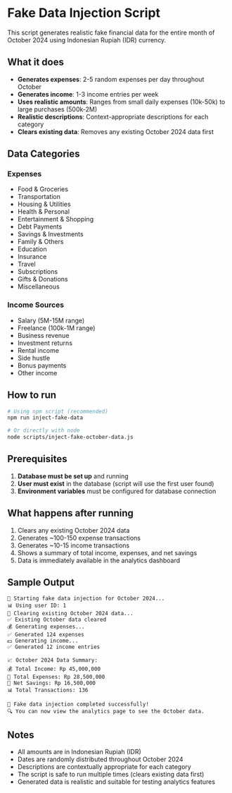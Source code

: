 # Fake Data Injection Script

This script generates realistic fake financial data for the entire month of October 2024 using Indonesian Rupiah (IDR) currency.

## What it does

- **Generates expenses**: 2-5 random expenses per day throughout October
- **Generates income**: 1-3 income entries per week
- **Uses realistic amounts**: Ranges from small daily expenses (10k-50k) to large purchases (500k-2M)
- **Realistic descriptions**: Context-appropriate descriptions for each category
- **Clears existing data**: Removes any existing October 2024 data first

## Data Categories

### Expenses
- Food & Groceries
- Transportation
- Housing & Utilities
- Health & Personal
- Entertainment & Shopping
- Debt Payments
- Savings & Investments
- Family & Others
- Education
- Insurance
- Travel
- Subscriptions
- Gifts & Donations
- Miscellaneous

### Income Sources
- Salary (5M-15M range)
- Freelance (100k-1M range)
- Business revenue
- Investment returns
- Rental income
- Side hustle
- Bonus payments
- Other income

## How to run

```bash
# Using npm script (recommended)
npm run inject-fake-data

# Or directly with node
node scripts/inject-fake-october-data.js
```

## Prerequisites

1. **Database must be set up** and running
2. **User must exist** in the database (script will use the first user found)
3. **Environment variables** must be configured for database connection

## What happens after running

1. Clears any existing October 2024 data
2. Generates ~100-150 expense transactions
3. Generates ~10-15 income transactions
4. Shows a summary of total income, expenses, and net savings
5. Data is immediately available in the analytics dashboard

## Sample Output

```
🚀 Starting fake data injection for October 2024...
📊 Using user ID: 1
🧹 Clearing existing October 2024 data...
✅ Existing October data cleared
💰 Generating expenses...
✅ Generated 124 expenses
💵 Generating income...
✅ Generated 12 income entries

📈 October 2024 Data Summary:
💰 Total Income: Rp 45,000,000
💸 Total Expenses: Rp 28,500,000
💎 Net Savings: Rp 16,500,000
📊 Total Transactions: 136

🎉 Fake data injection completed successfully!
🔍 You can now view the analytics page to see the October data.
```

## Notes

- All amounts are in Indonesian Rupiah (IDR)
- Dates are randomly distributed throughout October 2024
- Descriptions are contextually appropriate for each category
- The script is safe to run multiple times (clears existing data first)
- Generated data is realistic and suitable for testing analytics features
